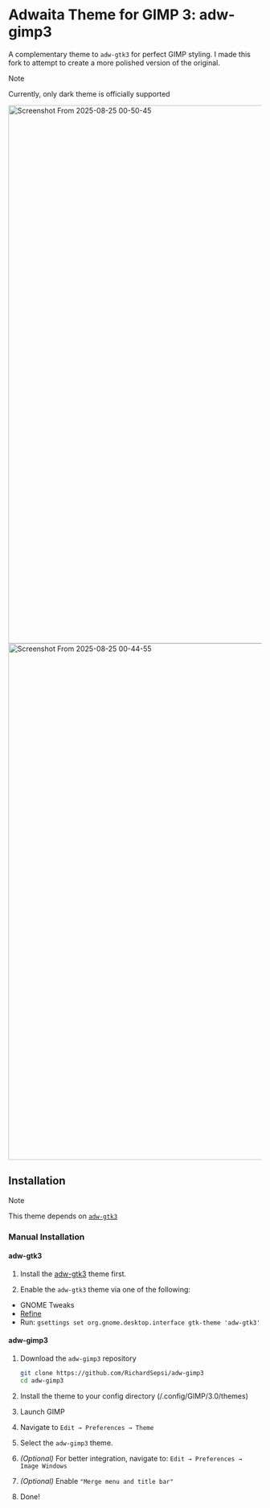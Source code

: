 # Adwaita Theme for GIMP 3: adw-gimp3

A complementary theme to `adw-gtk3` for perfect GIMP styling. I made this fork to attempt to create a more polished version of the original.

> [!NOTE]
> Currently, only dark theme is officially supported

<img width="1698" height="1070" alt="Screenshot From 2025-08-25 00-50-45" src="https://github.com/user-attachments/assets/5af8d4e5-83a4-4eac-ab24-bb20fff69aba" />
<img width="1920" height="1027" alt="Screenshot From 2025-08-25 00-44-55" src="https://github.com/user-attachments/assets/9345e2e6-d024-4867-a54d-476dd29ddd3b" />



## Installation

> [!NOTE]
> This theme depends on [`adw-gtk3`](https://github.com/lassekongo83/adw-gtk3)

### Manual Installation

#### adw-gtk3

1. Install the [adw-gtk3](https://github.com/lassekongo83/adw-gtk3) theme first.

2. Enable the `adw-gtk3` theme via one of the following:

  - GNOME Tweaks
  - [Refine](https://flathub.org/apps/page.tesk.Refine)
  - Run: `gsettings set org.gnome.desktop.interface gtk-theme 'adw-gtk3'`


#### adw-gimp3

1. Download the `adw-gimp3` repository

    ```bash
    git clone https://github.com/RichardSepsi/adw-gimp3
    cd adw-gimp3
    ```

2. Install the theme to your config directory (/.config/GIMP/3.0/themes)
3. Launch GIMP
4. Navigate to `Edit → Preferences → Theme`
5. Select the `adw-gimp3` theme.
6. *(Optional)* For better integration, navigate to: `Edit → Preferences → Image Windows`
7. *(Optional)* Enable `"Merge menu and title bar"`
8. Done!
